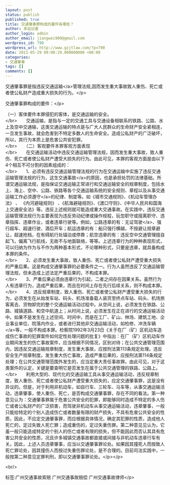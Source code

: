 ```yaml
---
layout: post
status: publish
published: true
title: 交通肇事罪构成的要件有哪些？
author: 本站记者
author_login: admin
author_email: jiangwei909@gmail.com
wordpress_id: 790
wordpress_url: http://www.gzjtlaw.com/?p=790
date: 2011-05-29 09:08:29.000000000 +08:00
categories:
- 交通肇事
tags: []
comments: []
---
```

<p><p><p> 交通肇事罪是指违反<a>交通运输<&#47;a>管理法规,因而发生重大事故致人重伤、死亡或者使公私财产造成重大损失的行为。<&#47;p><p> 交通肇事罪构成的要件：<&#47;p><p> （一）客体要件本罪侵犯的客体，是交通运输的安全。 <br><&#47;br>　　交通运输，是指与一定的交通工具与交通设备相联系的铁路、公路、水上及空中交通输，这类交通运输的特点是与广大人民群众的生命财产安全紧相连，一旦发生事故，就会危害到不特定多数人的生命安全。造成公私财产的广泛破坏，所以，其行为本质上是危害公共安犯罪。<br><&#47;br>　　（二）客观要件本罪客观方面表现<br><&#47;br>　　在交通运输活动中违反交通运输管理法规，因而发生重大事故，致人重伤、死亡或者使公私财产遭受大损失的行为。由此可见，本罪的客观方面是由以下4个相互不可分割的因素组成的：<br><&#47;br>　　1、必须有违反交通运输管理法规的行为在交通运输中实施了违反交通运输管理法规的行为，这生<a>交通事故<&#47;a>的原因，也是承担处罚的法律基础。所谓交通运输法规，是指保证交通运输正常进行和交通运输安全的规章制度，包括水上、海上、空中、公路、铁路等各个交通运输系统的安全规则、章程以及从事交通运输工作必须<a>遵守<&#47;a>的纪律、制度等。如《城市交通规则》、《机动车管理办法》 、 《内河避碰规则》 、《航海避碰规则》、《渡口守则》、《中华人民共和国海上交通安全法》等。违反上述规则就可能造成重大交通事故。在实践中，违反交通运输管理法规行为主要表现为违反劳动纪律或操作规程，玩忽职守或擅离职守、违章指挥、违章作业，或者违章行驶等。例如，公路违章的有：<a>无证驾驶<&#47;a>、强行超车、超速行驶、酒后开车；航运违章的有：船只强行横越，不按避让规章避让，超速抢档，在有碍航行处锚泊或停靠；航空违章的有：违反空中交通管理擅自起飞，偏离飞行航线，无故不与地面联络，等等。上述违章行为的种种表现形式，可以归纳为作为与不作为两种基本形式，不论哪种形式，只要是违章，就具备构成本罪的条件。<br><&#47;br>　　2、必须发生重大事故，致人重伤、死亡或者使公私财产遭受重大损失的严重后果。这是构成交通肇事罪的必要条件之一。行为人虽然违反了交通运输管理法规，但未造成上述法定严重后果的，不构成本罪。<br><&#47;br>　　3、严重后果必须由违章行为引起，二者之间存在因果关系。虽然行为人有违章行为，造成严重后果，而且在时间上存在先行后续关系，则不构成本罪。 <br><&#47;br>　　4、违反规章制度，致人重伤、死亡或者使公私财产遭受重大损失的行为，必须发生在从始发车站、码头、机场准备载人装货至终点车站、码头、机场旅客离去、货物卸完的整个交通运输活动过程中。从空间上说，必须发生在铁路、公路、城镇道路、和空中航道上；从时间上说，必须发生在正在进行的交通运输活动中。如果不是发生在上述空间、时间中，而是在工厂、矿山、林场、建筑工地、企业事业单位、院落内作业，或者进行其他非交通运输活动，如检修、冲洗<a>车辆<&#47;a>等，一般不构成本罪。检察院1992年3月23日《关于在厂（矿）区机动车造成伤亡事故的犯罪案件如何定性处理问题的批复》中指出：在厂（矿）区机动车作业期间发生的伤亡事故案件，应当根据不同情况，区别对待；在公共交通管理范围内，因违反交通运输规章制度，发生重大事故，应按刑法第113条规定处理。违反安全生产规章制度。发生重大伤亡事故，造成严重后果的，应按刑法第114条规定处理；在公共交通管理范围外发生的，应当定重大责任事故罪。由此可见，对于这类案件的认定，关键是要查明它是否发生在属于公共交通管理的铁路、公路上。<br><&#47;br>　　利用大型的、现代化的交通运输工具从事交通运输活动，违反规章制度，致人重伤、死亡或者使公私财产遭受重大损失的，应定交通肇事罪，这是没有异议的。但是，对于利用非机动车，如自行车、三轮车、马车等，从事交通运输活动，违章肇事，使人重伤、死亡，是否构成交通肇事罪，存在不同的看法。第一种意见认为：交通肇事罪属于危害公共安全的犯罪，即能够同时造成不特定的多人伤亡或者公私财产的广泛损害，而驾驶非机动车从事交通运输活动，违章肇事，一般只能给特定的个别人造成伤亡或者数量有限的财产损失，不具有危害公共安全的性质，因此，不应定交通肇事罪，而应根据具体情况，确定其犯罪的性质，造成他人死亡的，定过失致人死亡罪；造成重伤的，定过失重伤罪。第二种意见见认为，它虽一般只能造成特定的个别人的伤亡或者有限的损失，但不能因此而否认其具有危害公共安全的性质，况且许多城镇交通事故都直接或间接与非机动车违章行车有关。因此，上述人员违章肇事，应当以交通肇事罪论处。如果因其撞死人而按致人死亡罪论处，因其撞伤人而按过失重伤罪论处，是不合理的。目前司法实践中，一般按第二种意见定罪判刑，即以交通肇事罪论处。<&#47;p><&#47;p><br&#47;><p>标签:广州交通事故索赔 广州交通事故赔偿 广州交通事故律师<&#47;p>
